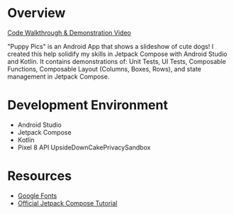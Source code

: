 # Overview
[Code Walkthrough & Demonstration Video](https://youtu.be/WeVRIvPUgCE)

"Puppy Pics" is an Android App that shows a slideshow of cute dogs! I created this help solidify my skills in Jetpack Compose with Android Studio and Kotlin. It contains demonstrations of: Unit Tests, UI Tests, Composable Functions, Composable Layout (Columns, Boxes, Rows), and state management in Jetpack Compose.  

# Development Environment
* Android Studio
* Jetpack Compose 
* Kotlin 
* Pixel 8 API UpsideDownCakePrivacySandbox

# Resources
* [Google Fonts](https://fonts.google.com/knowledge)
* [Official Jetpack Compose Tutorial](https://developer.android.com/courses/android-basics-compose/course?authuser=1)